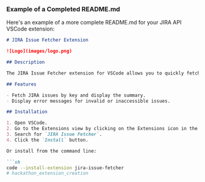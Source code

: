 
### Example of a Completed README.md

Here's an example of a more complete README.md for your JIRA API VSCode extension:

```markdown
# JIRA Issue Fetcher Extension

![Logo](images/logo.png)

## Description

The JIRA Issue Fetcher extension for VSCode allows you to quickly fetch and display JIRA issues within your editor. Stay focused on your code while keeping track of your tasks.

## Features

- Fetch JIRA issues by key and display the summary.
- Display error messages for invalid or inaccessible issues.

## Installation

1. Open VSCode.
2. Go to the Extensions view by clicking on the Extensions icon in the Activity Bar on the side of the window.
3. Search for `JIRA Issue Fetcher`.
4. Click the `Install` button.

Or install from the command line:

```sh
code --install-extension jira-issue-fetcher
# hackathon_extension_creation
